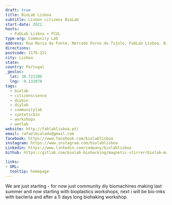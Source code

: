 ```yaml
---
draft: true
title: BioLab Lisboa
subtitle: Lisbon citizens BioLab
start-date: 2021
hosts:
  - FabLab Lisboa + FCUL
type-org: Community Lab
address: Rua Maria da Fonte, Mercado Forno do Tijolo, FabLab Lisboa, BioLab Lisboa, Pavilhão B, , Portugal
directions:
postcode: 1170-221
city: Lisboa
state:
country: Portugal
_geoloc:
  lat: 38.722106
  lng: -9.132070
tags:
  - biolab
  - citizenscience
  - diybio
  - diylab
  - communitylab
  - synteticbio
  - workshops
  - wetlab
website: http://fablablisboa.pt/
email: rafaelbcalado@gmail.com
facebook: https://www.facebook.com/biolablisboa ‎
instagram: https://www.instagram.com/biolablisboa
Linkedin: https://www.linkedin.com/company/biolablisboa
Github: https://gitlab.com/biolab-biohacking/magnetic-stirrer/biolab-magneticstirrer-electronics

links:
- URL:
  tooltip: homepage
---
```


We are just starting - for now just community diy biomachines making last summer and now starting with bioplastics workshops, next i will be bio-inks with bacteria and after a 5 days long biohaking workshop.
